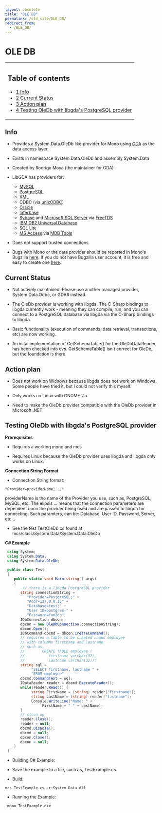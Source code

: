 ```yaml
---
layout: obsolete
title: "OLE DB"
permalink: /old_site/OLE_DB/
redirect_from:
  - /OLE_DB/
---
```


OLE DB
======

<table>
<col width="100%" />
<tbody>
<tr class="odd">
<td align="left"><h2>Table of contents</h2>
<ul>
<li><a href="#info">1 Info</a></li>
<li><a href="#current-status">2 Current Status</a></li>
<li><a href="#action-plan">3 Action plan</a></li>
<li><a href="#testing-oledb-with-libgdas-postgresql-provider">4 Testing OleDb with libgda's PostgreSQL provider</a></li>
</ul></td>
</tr>
</tbody>
</table>

Info
----

-   Provides a System.Data.OleDb like provider for Mono using [GDA](http://www.gnome-db.org/) as the data access layer.

-   Exists in namespace System.Data.OleDb and assembly System.Data

-   Created by Rodrigo Moya (the maintainer for GDA)

-   LibGDA has providers for:
    -   [MySQL](http://www.mysql.com/)
    -   [PostgreSQL](http://www.postgresql.org/)
    -   XML
    -   ODBC (via [unixODBC](http://www.unixodbc.org/))
    -   [Oracle](http://www.oracle.com/)
    -   [Interbase](http://www.borland.com/products/downloads/download_interbase.html)
    -   [Sybase](http://www.sybase.com/downloads) and [Microsoft SQL Server](http://www.microsoft.com/sql/default.asp) via [FreeTDS](http://www.freetds.org/)
    -   [IBM DB2 Universal Database](http://www-3.ibm.com/software/data/db2/)
    -   [SQL Lite](http://www.hwaci.com/sw/sqlite/download.html)
    -   [MS Access](http://www.microsoft.com/office/access/default.asp) via [MDB Tools](http://mdbtools.sourceforge.net/)

-   Does not support trusted connections

-   Bugs with Mono or the data provider should be reported in Mono's Bugzilla [here](http://bugzilla.ximian.com/). If you do not have Bugzilla user account, it is free and easy to create one [here](http://bugzilla.ximian.com/createaccount.cgi).

Current Status
--------------

-   Not actively maintained. Please use another managed provider, System.Data.Odbc, or GDA\# instead.

-   The OleDb provider is working with libgda. The C-Sharp bindings to libgda currently work - meaning they can compile, run, and you can connect to a PostgreSQL database via libgda via the C-Sharp bindings to libgda.

-   Basic functionality (execution of commands, data retrieval, transactions, etc) are now working.

-   An inital implementation of GetSchemaTable() for the OleDbDataReader has been checked into cvs. GetSchemaTable() isn't correct for OleDb, but the foundation is there.

Action plan
-----------

-   Does not work on Widnows because libgda does not work on Windows. Some people have tried it, but I could not verify this myself.

-   Only works on Linux with GNOME 2.x

-   Need to make the OleDb provider compatible with the OleDb provider in Microsoft .NET

Testing OleDb with libgda's PostgreSQL provider
-----------------------------------------------

**Prerequisites**

-   Requires a working mono and mcs

-   Requires Linux because the OleDb provider uses libgda and libgda only works on Linux.

**Connection String Format**

-   Connection String format:

<!-- -->

    "Provider=providerName;..."

providerName is the name of the Provider you use, such as, PostgreSQL, MySQL, etc. The elipsis ... means that the connection parameters are dependent upon the provider being used and are passed to libgda for connecting. Such paramters, can be: Database, User ID, Password, Server, etc...

-   See the test TestOleDb.cs found at mcs/class/System.Data/System.Data.OleDb

**C\# Example**

``` csharp
 using System;
 using System.Data;
 using System.Data.OleDb;
 
 public class Test
 {
    public static void Main(string[] args)
    {
        // there is a libgda PostgreSQL provider
       string connectionString =
          "Provider=PostgreSQL;" +
          "Addr=127.0.0.1;" +
          "Database=test;" +
          "User ID=postgres;" +
          "Password=fun2db";
       IDbConnection dbcon;
       dbcon = new OleDbConnection(connectionString);
       dbcon.Open();
       IDbCommand dbcmd = dbcon.CreateCommand();
       // requires a table to be created named employee
       // with columns firstname and lastname
       // such as,
       //        CREATE TABLE employee (
       //           firstname varchar(32),
       //           lastname varchar(32));
       string sql =
            "SELECT firstname, lastname " +
            "FROM employee";
       dbcmd.CommandText = sql;
       IDataReader reader = dbcmd.ExecuteReader();
       while(reader.Read()) {
            string FirstName = (string) reader["firstname"];
            string LastName = (string) reader["lastname"];
            Console.WriteLine("Name: " +
                 FirstName + " " + LastName);
       }
       // clean up
       reader.Close();
       reader = null;
       dbcmd.Dispose();
       dbcmd = null;
       dbcon.Close();
       dbcon = null;
    }
 }
```

-   Building C\# Example:
-   Save the example to a file, such as, TestExample.cs

-   Build:

<!-- -->

    mcs TestExample.cs -r:System.Data.dll

-   Running the Example:

<!-- -->

     mono TestExample.exe 


